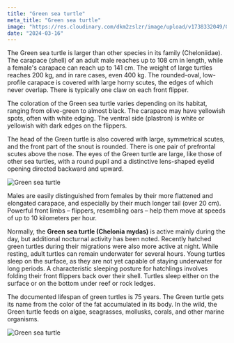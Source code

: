 ```yaml
---
title: "Green sea turtle"
meta_title: "Green sea turtle"
image: "https://res.cloudinary.com/dkm2zslzr/image/upload/v1738332049/Green_Sea_Turtle_lvl4hd.png"
date: "2024-03-16"
---
```


The Green sea turtle is larger than other species in its family (Cheloniidae). The carapace (shell) of an adult male reaches up to 108 cm in length, while a female's carapace can reach up to 141 cm. The weight of large turtles reaches 200 kg, and in rare cases, even 400 kg. The rounded-oval, low-profile carapace is covered with large horny scutes, the edges of which never overlap. There is typically one claw on each front flipper.

The coloration of the Green sea turtle varies depending on its habitat, ranging from olive-green to almost black. The carapace may have yellowish spots, often with white edging. The ventral side (plastron) is white or yellowish with dark edges on the flippers.

The head of the Green turtle is also covered with large, symmetrical scutes, and the front part of the snout is rounded. There is one pair of prefrontal scutes above the nose. The eyes of the Green turtle are large, like those of other sea turtles, with a round pupil and a distinctive lens-shaped eyelid opening directed backward and upward.

![Green sea turtle](https://res.cloudinary.com/dkm2zslzr/image/upload/v1738332040/Green_Sea_Turtle_1_ehzlki.png "Green sea turtle")

Males are easily distinguished from females by their more flattened and elongated carapace, and especially by their much longer tail (over 20 cm). Powerful front limbs – flippers, resembling oars – help them move at speeds of up to 10 kilometers per hour.

Normally, the **Green sea turtle (Chelonia mydas)** is active mainly during the day, but additional nocturnal activity has been noted. Recently hatched green turtles during their migrations were also more active at night.
While resting, adult turtles can remain underwater for several hours. Young turtles sleep on the surface, as they are not yet capable of staying underwater for long periods. A characteristic sleeping posture for hatchlings involves folding their front flippers back over their shell. Turtles sleep either on the surface or on the bottom under reef or rock ledges.

The documented lifespan of green turtles is 75 years. The Green turtle gets its name from the color of the fat accumulated in its body. In the wild, the Green turtle feeds on algae, seagrasses, mollusks, corals, and other marine organisms.

![Green sea turtle](https://res.cloudinary.com/dkm2zslzr/image/upload/v1738332049/Green_Sea_Turtle_2400x1349_pmhdpn.png "Green sea turtle")